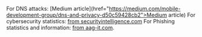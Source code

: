 For DNS attacks: [Medium article](href="https://medium.com/mobile-development-group/dns-and-privacy-d50c59428cb2">Medium article)
For cybersecurity statistics: [from securityintelligence.com](https://securityintelligence.com/news/10-billion-in-cyber-crime-losses-shatters-previous-totals/)
For Phishing statistics and information: [from aag-it.com](https://aag-it.com/the-latest-phishing-statistics/).
